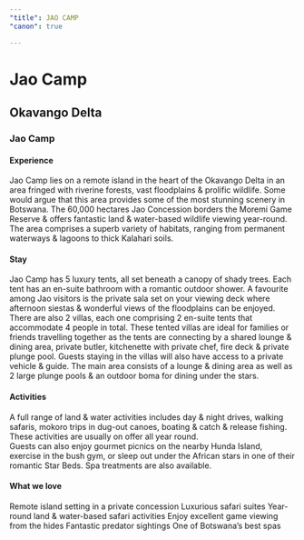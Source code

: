 ```yaml
---
"title": JAO CAMP
"canon": true

---
```


# Jao Camp
## Okavango Delta
### Jao Camp

#### Experience
Jao Camp lies on a remote island in the heart of the Okavango Delta in an area fringed with riverine forests, vast floodplains &amp; prolific wildlife.
Some would argue that this area provides some of the most stunning scenery in Botswana.
The 60,000 hectares Jao Concession borders the Moremi Game Reserve &amp; offers fantastic land &amp; water-based wildlife viewing year-round.  The area comprises a superb variety of habitats, ranging from permanent waterways &amp; lagoons to thick Kalahari soils.

#### Stay
Jao Camp has 5 luxury tents, all set beneath a canopy of shady trees.  Each tent has an en-suite bathroom with a romantic outdoor shower.
A favourite among Jao visitors is the private sala set on your viewing deck where afternoon siestas &amp; wonderful views of the floodplains can be enjoyed.  
There are also 2 villas, each one comprising 2 en-suite tents that accommodate 4 people in total.
These tented villas are ideal for families or friends travelling together as the tents are connecting by a shared lounge &amp; dining area, private butler, kitchenette with private chef, fire deck &amp; private plunge pool.  Guests staying in the villas will also have access to a private vehicle &amp; guide.
The main area consists of a lounge &amp; dining area as well as 2 large plunge pools &amp; an outdoor boma for dining under the stars.

#### Activities
A full range of land &amp; water activities includes day &amp; night drives, walking safaris, mokoro trips in dug-out canoes, boating &amp; catch &amp; release fishing.  These activities are usually on offer all year round.  
Guests can also enjoy gourmet picnics on the nearby Hunda Island, exercise in the bush gym, or sleep out under the African stars in one of their romantic Star Beds.
Spa treatments are also available.


#### What we love
Remote island setting in a private concession
Luxurious safari suites
Year-round land &amp; water-based safari activities
Enjoy excellent game viewing from the hides
Fantastic predator sightings
One of Botswana’s best spas